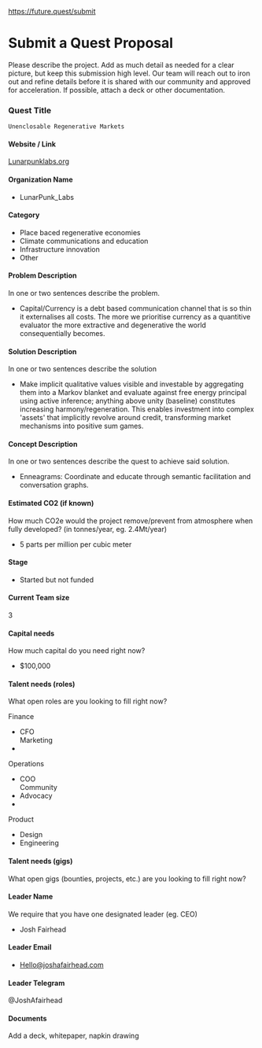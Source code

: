 https://future.quest/submit

# Submit a Quest Proposal

Please describe the project. Add as much detail as needed for a clear picture, but keep this submission high level. Our team will reach out to iron out and refine details before it is shared with our community and approved for acceleration. If possible, attach a deck or other documentation.

### Quest Title 
	Unenclosable Regenerative Markets

#### Website / Link
[Lunarpunklabs.org](http://lunarpunklabs.org/)

#### Organization Name
- LunarPunk_Labs

#### Category
- Place baced regenerative economies
- Climate communications and education
- Infrastructure innovation
- Other

#### Problem Description
In one or two sentences describe the problem.
- Capital/Currency is a debt based communication channel that is so thin it externalises all costs. The more we prioritise currency as a quantitive evaluator the more extractive and degenerative the world consequentially becomes.

#### Solution Description
In one or two sentences describe the solution
- Make implicit qualitative values visible and investable by aggregating them into a Markov blanket and evaluate against free energy principal using active inference; anything above unity (baseline) constitutes increasing harmony/regeneration. This enables investment into complex 'assets' that implicitly revolve around credit, transforming market mechanisms into positive sum games.

#### Concept Description
In one or two sentences describe the quest to achieve said solution.
- Enneagrams: Coordinate and educate through semantic facilitation and conversation graphs.

#### Estimated CO2 (if known)
How much CO2e would the project remove/prevent from atmosphere when fully developed? (in tonnes/year, eg. 2.4Mt/year)
- 5 parts per million per cubic meter

#### Stage
- Started but not funded

#### Current Team size
3

#### Capital needs
How much capital do you need right now?
- $100,000

#### Talent needs (roles)
What open roles are you looking to fill right now?

Finance  
- CFO  
Marketing  
-  
Operations   
- COO  
Community  
- Advocacy  
-  
Product  
- Design  
- Engineering

#### Talent needs (gigs)
What open gigs (bounties, projects, etc.) are you looking to fill right now?


#### Leader Name
We require that you have one designated leader (eg. CEO)
- Josh Fairhead

#### Leader Email
- Hello@joshafairhead.com

#### Leader Telegram
@JoshAfairhead

#### Documents
Add a deck, whitepaper, napkin drawing